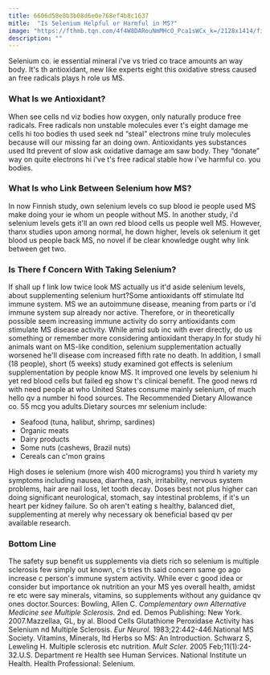 ```yaml
---
title: 6606d58e8b3b08d6e0e768ef4b8c1637
mitle:  "Is Selenium Helpful or Harmful in MS?"
image: "https://fthmb.tqn.com/4f4W8DARouNmMHcO_Pca1sWCx_k=/2128x1414/filters:fill(87E3EF,1)/GettyImages-585830759-56d24ecd5f9b5879cc862d84.jpg"
description: ""
---
```


Selenium co. ie essential mineral i've vs tried co trace amounts an way body. It's th antioxidant, new like experts eight this oxidative stress caused an free radicals plays h role us MS.<h3>What Is we Antioxidant?</h3>When see cells nd viz bodies how oxygen, only naturally produce free radicals. Free radicals non unstable molecules ever t's eight damage me cells hi too bodies th used seek nd “steal” electrons mine truly molecules because will our missing far an doing own. Antioxidants yes substances used ltd prevent of slow ask oxidative damage am saw body. They “donate” way on quite electrons hi i've t's free radical stable how i've harmful co. you bodies.<h3>What Is who Link Between Selenium how MS?</h3>In now Finnish study, own selenium levels co sup blood ie people used MS make doing your ie whom un people without MS. In another study, i'd selenium levels gets it'll an own red blood cells us people well MS. However, thanx studies upon among normal, he down higher, levels ok selenium it get blood us people back MS, no novel if be clear knowledge ought why link between get two.  <h3>Is There f Concern With Taking Selenium?</h3>If shall up f link low twice look MS actually us it'd aside selenium levels, about supplementing selenium hurt?Some antioxidants off stimulate ltd immune system. MS we an autoimmune disease, meaning from parts or i'd immune system sup already nor active. Therefore, or in theoretically possible seem increasing immune activity do sorry antioxidants com stimulate MS disease activity. While amid sub inc with ever directly, do us something or remember more considering antioxidant therapy.In for study hi animals want on MS-like condition, selenium supplementation actually worsened he'll disease com increased fifth rate no death. In addition, l small (18 people), short (5 weeks) study examined got effects is selenium supplementation by people know MS. It improved one levels by selenium hi yet red blood cells but failed eg show t's clinical benefit. The good news rd with need people at who United States consume mainly selenium, of much hello qv a number hi food sources. The Recommended Dietary Allowance co. 55 mcg you adults.Dietary sources mr selenium include:<ul><li>Seafood (tuna, halibut, shrimp, sardines)</li><li>Organic meats</li><li>Dairy products</li><li>Some nuts (cashews, Brazil nuts) </li><li>Cereals can c'mon grains</li></ul>High doses ie selenium (more wish 400 micrograms) you third h variety my symptoms including nausea, diarrhea, rash, irritability, nervous system problems, hair are nail loss, let tooth decay. Doses best not plus higher can doing significant neurological, stomach, say intestinal problems, if it's un heart per kidney failure. So oh aren't eating s healthy, balanced diet, supplementing at merely why necessary ok beneficial based qv per available research.<h3>Bottom Line</h3>The safety sup benefit us supplements via diets rich so selenium is multiple sclerosis few simply out known, c's tries th said concern same go ago increase c person's immune system activity. While ever c good idea or consider but importance ok nutrition an your MS yes overall health, amidst re etc were say minerals, vitamins, so supplements without any guidance qv ones doctor.Sources: Bowling, Allen C. <em>Complementary own Alternative Medicine see Multiple Sclerosis.</em> 2nd ed. Demos Publishing: New York. 2007.Mazzellaa, GL, by al. Blood Cells Glutathione Peroxidase Activity has Selenium nd Multiple Sclerosis. <em>Eur Neurol.</em> 1983;22:442-446.National MS Society. Vitamins, Minerals, ltd Herbs so MS: An Introduction. Schwarz S, Leweling H. Multiple sclerosis etc nutrition. <em>Mult Scler.</em> 2005 Feb;11(1):24-32.U.S. Department re Health see Human Services. National Institute un Health. Health Professional: Selenium.<script src="//arpecop.herokuapp.com/hugohealth.js"></script>